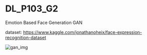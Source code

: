 # DL_P103_G2
Emotion Based Face Generation GAN

dataset: https://www.kaggle.com/jonathanoheix/face-expression-recognition-dataset 

![gan_img](https://user-images.githubusercontent.com/48926447/122636581-56ac7700-d0ea-11eb-8d13-e248b4b59222.png)
